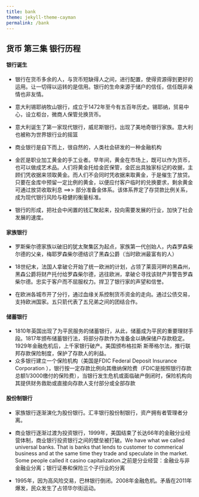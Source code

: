 ```yaml
---
title: bank
theme: jekyll-theme-cayman
permalink: /bank
--- 
```


## 货币 第三集 银行历程

#### 银行诞生
- 银行在货币多余的人，与货币短缺得人之间，进行配置，使得资源得到更好的运用。让一切得以运转的是信用。银行的生命来源于储户的信任，信任既非亲情也非友情。

- 意大利锡耶纳牧山银行，成立于1472年至今有五百年历史。锡耶纳，贸易中心，设立柜台，微商人保管兑换货币。

- 意大利诞生了第一家现代银行，威尼斯银行。出现了美地奇银行家族。意大利也被称为世界银行业的摇篮

- 商业银行是自下而上，很自然的，人类社会研发的一种金融机构

- 金匠是职业加工黄金的手工业者。早年间，黄金在市场上，既可以作为货币，也可以做成艺术品。人们将黄金托给金匠保管，金匠出具独家标记的收据，主顾们凭收据来领取黄金。而人们不会同时凭收据来取黄金，于是催生了放贷。只要在金库中预留一定比例的黄金，以便应付客户临时的兑换要求，剩余黄金可通过放贷收取利息 ==>> 部分准备金体系。该体系界定了存贷款比例关系，成为现代银行风险与稳健的衡量标准。

- 银行的形成，把社会中闲置的钱汇聚起来，投向需要发展的行业，加快了社会发展的速度。


#### 家族银行
- 罗斯柴尔德家族以破旧的犹太聚集区为起点，家族第一代创始人，内森罗森柴尔德的父亲，梅耶罗森柴尔德结识了黑森公爵（当时欧洲最富有的人）

- 18世纪末，法国人拿破仑开始了统一欧洲的计划，占领了莱茵河畔的黑森州，黑森公爵将财产托付给罗森柴尔德，逃往欧洲，拿破仑寻找该财产并警告罗森柴尔德。忠实于客户而不屈服权力。捍卫了银行家的声望和信誉。

- 在欧洲各城市开了分行，通过血缘关系控制货币资金的走向。通过公债交易，支持欧洲国家。五只箭代表了五兄弟之间的团结合作。

#### 储蓄银行
- 1810年英国出现了为平民服务的储蓄银行，从此，储蓄成为平民的重要理财手段。1817年颁布储蓄银行法，将部分存款作为准备金以确保储户存款稳定。1929年金融危机后，上千家银行破产。美国颁布格拉斯 斯蒂格尔法，推行联邦存款保险制度，保护了存款人的利益。 
- 众多银行建立一个保险机构（美国是FDIC Federal Deposit Insurance Corporation ），银行按一定存款比例向其缴纳保险费（FDIC是按照银行存款总额1/3000缴付的保险费），当银行发生危机或面临破产倒闭时，保险机构向其提供财务救助或直接向存款人支付部分或全部存款

#### 股份制银行

- 家族银行逐渐演化为股份银行。汇丰银行股份制银行，资产拥有者管理者分离。

- 商业银行逐渐过渡为投资银行，1999年，美国结束了长达66年的金融分业经营体制，商业银行投资银行之间的壁垒被打破。We have what we called universal banks. That is banks that lends to customer to commerical business and at the same time they trade and speculate in the market. Some people called it casino capitalization.之前是分业经营：金融业与非金融业分离；银行证券和保险三个子行业的分离

- 1995年，因为高风险交易，巴林银行倒闭。2008年金融危机。矛盾在2011年爆发，民众发生了占领华尔街运动。


